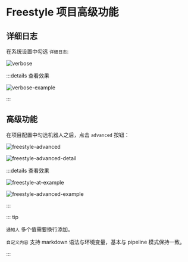 # Freestyle 项目高级功能

## 详细日志

在系统设置中勾选 `详细日志`:

![verbose](/assets/verbose-config.jpg)

:::details 查看效果

![verbose-example](/assets/verbose-example.png)

:::

## 高级功能

在项目配置中勾选机器人之后，点击 `advanced` 按钮：

![freestyle-advanced](/assets/freestyle-advanced.png)

![freestyle-advanced-detail](/assets/freestyle-advanced-detail.png)

:::details 查看效果

![freestyle-at-example](/assets/freestyle-at-example.jpg)

![freestyle-advanced-example](/assets/freestyle-advanced-example.png)

:::

::: tip

`通知人` 多个值需要换行添加。

`自定义内容` 支持 markdown 语法与环境变量，基本与 pipeline 模式保持一致。

:::
